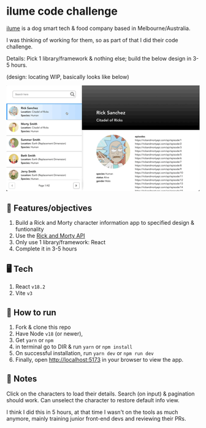 # ilume code challenge

[ilume](https://www.weareilume.com/) is a dog smart tech & food company based in Melbourne/Australia.

I was thinking of working for them, so as part of that I did their code challenge.

Details: Pick 1 library/framework & nothing else; build the below design in 3-5 hours.

(design: locating WIP, basically looks like below)

![Build preview](static/preview.gif)

## 🏁 Features/objectives

1. Build a Rick and Morty character information app to specified design & funtionality
2. Use the [Rick and Morty API](https://rickandmortyapi.com/)
3. Only use 1 library/framework: React
4. Complete it in 3-5 hours

## 🖥️ Tech

1. React `v18.2`
2. Vite `v3`

## 🚀 How to run

1. Fork & clone this repo
2. Have Node `v18` (or newer),
3. Get `yarn` or `npm`
4. in terminal go to DIR &amp; run `yarn` or `npm install`
5. On successful installation, run `yarn dev` or `npm run dev`
6. Finally, open [http://localhost:5173](http://localhost:5173) in your browser to view the app.

## 📝 Notes

Click on the characters to load their details. Search (on input) & pagination should work. Can unselect the character to restore default info view.

I think I did this in 5 hours, at that time I wasn't on the tools as much anymore, mainly training junior front-end devs and reviewing their PRs.
